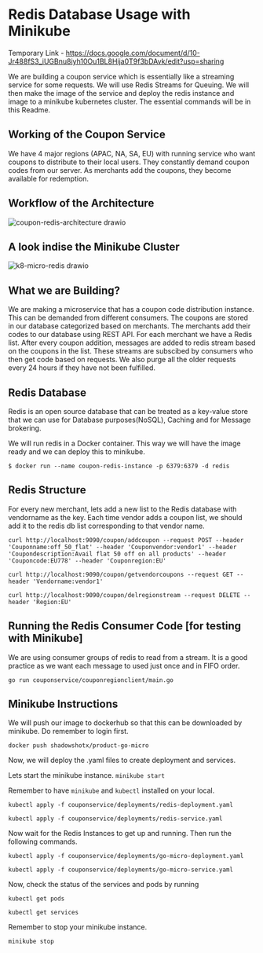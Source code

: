 # Redis Database Usage with Minikube

Temporary Link - https://docs.google.com/document/d/10-Jr488fS3_iUGBnu8iyh10Ou1BL8Hija0T9f3bDAvk/edit?usp=sharing

We are building a coupon service which is essentially like a streaming service for some requests. We will use Redis Streams for Queuing. We will then make the image of the service and deploy the redis instance and image to a minikube kubernetes cluster. The essential commands will be in this Readme.

## Working of the Coupon Service

We have 4 major regions (APAC, NA, SA, EU) with running service who want coupons to distribute to their local users. They constantly demand coupon codes from our server. As merchants add the coupons, they become available for redemption.
## Workflow of the Architecture

![coupon-redis-architecture drawio](https://user-images.githubusercontent.com/43992469/146631429-cd2b8236-c710-41dc-b29b-70ac6b089f76.png)

## A look indise the Minikube Cluster

![k8-micro-redis drawio](https://user-images.githubusercontent.com/43992469/146636850-ca7bfc11-6ea7-4b66-b0de-2679b82442fa.png)

## What we are Building?
We are making a microservice that has a coupon code distribution instance. This can be demanded from different consumers. The coupons are stored in our database categorized based on merchants. The merchants add their codes to our database using REST API. For each merchant we have a Redis list. After every coupon addition, messages are added to redis stream based on the coupons in the list. These streams are subscibed by consumers who then get code based on requests. We also purge all the older requests every 24 hours if they have not been fulfilled.



## Redis Database

Redis is an open source database that can be treated as a key-value store that we can use for Database purposes(NoSQL), Caching and for Message brokering.

We will run redis in a Docker container. This way we will have the image ready and we can deploy this to minikube.

`$ docker run --name coupon-redis-instance -p 6379:6379 -d redis`

## Redis Structure

For every new merchant, lets add a new list to the Redis database with vendorname as the key. Each time vendor adds a coupon list, we should add it to the redis db list corresponding to that vendor name.

`curl http://localhost:9090/coupon/addcoupon --request POST --header 'Couponname:off_50_flat' --header 'Couponvendor:vendor1' --header 'Coupondescription:Avail flat 50 off on all products' --header 'Couponcode:EU778' --header 'Couponregion:EU'`

`curl http://localhost:9090/coupon/getvendorcoupons --request GET --header 'Vendorname:vendor1'`

`curl http://localhost:9090/coupon/delregionstream --request DELETE --header 'Region:EU'`

## Running the Redis Consumer Code [for testing with Minikube]

We are using consumer groups of redis to read from a stream. It is a good practice as we want each message to used just once and in FIFO order. 

`go run couponservice/couponregionclient/main.go`

## Minikube Instructions

We will push our image to dockerhub so that this can be downloaded by minikube. Do remember to login first.

`docker push shadowshotx/product-go-micro`

Now, we will deploy the .yaml files to create deployment and services.

Lets start the minikube instance.
`minikube start`

Remember to have `minikube` and `kubectl` installed on your local. 

`kubectl apply -f couponservice/deployments/redis-deployment.yaml`

`kubectl apply -f couponservice/deployments/redis-service.yaml`

Now wait for the Redis Instances to get up and running. Then run the following commands.

`kubectl apply -f couponservice/deployments/go-micro-deployment.yaml`

`kubectl apply -f couponservice/deployments/go-micro-service.yaml`

Now, check the status of the services and pods by running

`kubectl get pods`

`kubectl get services`

Remember to stop your minikube instance.

`minikube stop`

